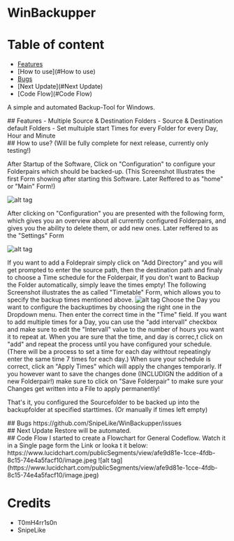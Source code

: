 # WinBackupper

# Table of content
- [Features](#Features)
- [How to use](#How to use)
- [Bugs](#Bugs)
- [Next Update](#Next Update)
- [Code Flow](#Code Flow)

A simple and automated Backup-Tool for Windows.

<div id='Features'/>
## Features
- Multiple Source & Destination Folders
- Source & Destination default Folders
- Set multuiple start Times for every Folder for every Day, Hour and Minute

<div id='How to use'/>
## How to use?
(Will be fully complete for next release, currently only testing!)

After Startup of the Software, Click on "Configuration" to configure your Folderpairs which should be backed-up.
(This Screenshot Illustrates the first Form showing after starting this Software. Later Reffered to as "home"  or "Main" Form!)

![alt tag](https://raw.github.com/T0mH4rr1s0n/WinBackupper/master/Documentation/V0.0.1.0/Home.png)

After clicking on "Configuration" you are presented with the following form, which gives you an overview about all currently configured Folderpairs, and gives you the ability to delete them, or add new ones.
Later reffered to as the "Settings" Form

![alt tag](https://raw.github.com/T0mH4rr1s0n/WinBackupper/master/Documentation/V0.0.1.0/settings.png)

If you want to add a Foldeprair simply click on "Add Directory" and you will get prompted to enter the source path, then the destination path and finaly to choose a Time schedule for the Folderpair, If you don't want to Backup the Folder automatically, simply leave the times empty! 
The following Screenshot illustrates the as called "Timetable" Form, which allows you to specify the backup times mentioned above.
![alt tag](https://raw.github.com/T0mH4rr1s0n/WinBackupper/master/Documentation/V0.0.1.0/timetable.png)
Choose the Day you want to configure the backuptimes by choosing the right one in the Dropdown menu.
Then enter the correct time in the "Time" field. If you want to add multiple times for a Day, you can use the "add intervall" checkbox and make sure to edit the "Intervall" value to the number of hours you want it to repeat at. 
When you are sure that the time, and day is correc,t click on "add" and repeat the process until you have configured your schedule. (There will be a process to set a time for each day withtout repeatingly enter the same time 7 times for each day.)
When sure your schedule is correct, click an "Apply Times" which will apply the changes temporarly.
If you however want to save the changes done (INCLUDIGN the addition of a new Folderpair!) make sure to click on "Save Folderpair" to make sure your Changes get written into a File to apply permanently!

That's it, you configured the Sourcefolder to be backed up into the backupfolder at specified starttimes. (Or manually if times left empty)

<div id='Bugs'/>
## Bugs
https://github.com/SnipeLike/WinBackupper/issues

<div id='Next Update'/>
## Next Update
Restore will be automated.

<div id='Code Flow'/>
## Code Flow
I started to create a Flowchart for General Codeflow. Watch it in a Single page form the Link or looka t it below:
https://www.lucidchart.com/publicSegments/view/afe9d81e-1cce-4fdb-8c15-74e4a5facf10/image.jpeg
![alt tag](https://www.lucidchart.com/publicSegments/view/afe9d81e-1cce-4fdb-8c15-74e4a5facf10/image.jpeg)

# Credits
- T0mH4rr1s0n
- SnipeLike
